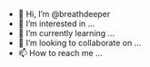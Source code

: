 - 👋 Hi, I’m @breathdeeper
- 👀 I’m interested in ...
- 🌱 I’m currently learning ...
- 💞️ I’m looking to collaborate on ...
- 📫 How to reach me ...

<!---
breathdeeper/breathdeeper is a ✨ special ✨ repository because its `README.md` (this file) appears on your GitHub profile.
You can click the Preview link to take a look at your changes.
--->
